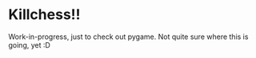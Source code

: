# Killchess!!
Work-in-progress, just to check out pygame.
Not quite sure where this is going, yet :D
